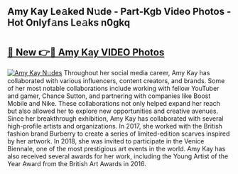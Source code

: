 ## Amy Kay Le𝚊ked N𝚞de - Part-Kgb Video Photos - Hot Onlyf𝚊ns Le𝚊ks n0gkq

# <h2><a href="http://ab56115.deff.icu/?id=Amy+Kay">🔗 New 👉🔴 Amy Kay VIDEO Photos</a></h2>

[![Amy Kay N𝚞des](https://i.imgur.com/rIISA9y.gif)](http://ab56115.deff.icu/?id=Amy+Kay)
Throughout her social media career, Amy Kay has collaborated with various influencers, content creators, and brands. Some of her most notable collaborations include working with fellow YouTuber and gamer, Chance Sutton, and partnering with companies like Boost Mobile and Nike. These collaborations not only helped expand her reach but also allowed her to explore new opportunities and creative avenues. Since her breakthrough exhibition, Amy Kay has collaborated with several high-profile artists and organizations. In 2017, she worked with the British fashion brand Burberry to create a series of limited-edition scarves inspired by her artwork. In 2018, she was invited to participate in the Venice Biennale, one of the most prestigious art events in the world. Amy Kay has also received several awards for her work, including the Young Artist of the Year Award from the British Art Awards in 2016.
